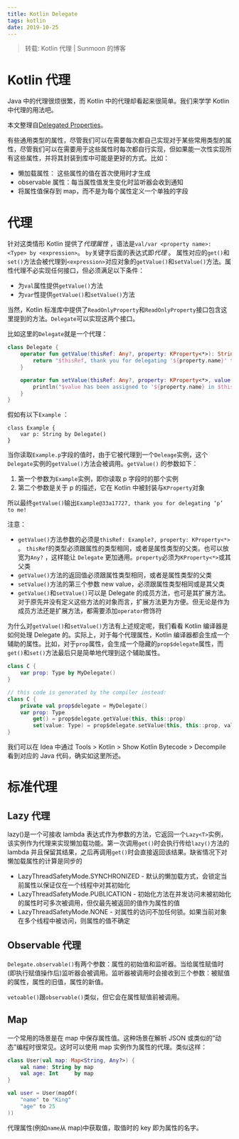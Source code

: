 ```yaml
---
title: Kotlin Delegate
tags: kotlin
date: 2019-10-25
---
```


> 转载: Kotlin 代理 | Sunmoon 的博客

# Kotlin 代理

Java 中的代理很烦很繁，而 Kotlin 中的代理却看起来很简单。我们来学学 Kotlin 中代理的用法吧。

本文整理自[Delegated Properties](https://kotlinlang.org/docs/reference/delegated-properties.html)。

有些通用类型的属性，尽管我们可以在需要每次都自己实现对于某些常用类型的属性，尽管我们可以在需要用于这些属性时每次都自行实现，但如果能一次性实现所有这些属性，并将其封装到库中可能是更好的方式。比如：

-   懒加载属性： 这些属性的值在首次使用时才生成
-   observable 属性：每当属性值发生变化时监听器会收到通知
-   将属性值保存到 map，而不是为每个属性定义一个单独的字段

# 代理

针对这类情形 Kotlin 提供了*代理属性* ，语法是`val/var <property name>: <Type> by <expression>`。 `by`关键字后面的表达式即*代理* 。 属性对应的`get()`和`set()`方法会被代理到`<expression>`对应对象的`getValue()`和`setValue()`方法。属性代理不必实现任何接口，但必须满足以下条件：

-   为`val`属性提供`getValue()`方法
-   为`var`性提供`getValue()`和`setValue()`方法

当然，Kotlin 标准库中提供了`ReadOnlyProperty`和`ReadOnlyProperty`接口包含这里提到的方法。`Delegate`可以实现这两个接口。

比如这里的`Delegate`就是一个代理：

```kotlin
class Delegate {
    operator fun getValue(thisRef: Any?, property: KProperty<*>): String {
        return "$thisRef, thank you for delegating '${property.name}' to me!"
    }

    operator fun setValue(thisRef: Any?, property: KProperty<*>, value: String) {
        println("$value has been assigned to '${property.name} in $thisRef.'")
    }
}
```

假如有以下`Example` ：

```
class Example {
	var p: String by Delegate()
}
```

当你读取`Example.p`字段的值时，由于它被代理到一个`Deleage`实例，这个`Delegate`实例的`getValue()`方法会被调用。`getValue()` 的参数如下：

1. 第一个参数为`Example`实例，即你读取 p 字段时的那个实例
2. 第二个参数是关于 p 的描述，它在 Kotlin 中被封装与`KProperty`对象

所以最终`getValue()`输出`Example@33a17727, thank you for delegating ‘p’ to me!`

注意：

-   `getValue()`方法参数的必须是`thisRef: Example?, property: KProperty<*>` 。 `thisRef`的类型必须跟属性的类型相同，或者是属性类型的父类。也可以放宽为`Any?` ，这样能让 `Delegate` 更加通用。`property`必须为`KProperty<*>`或其父类
-   `getValue()`方法的返回值必须跟属性类型相同，或者是属性类型的父类
-   `setValue()`方法的第三个参数 new value，必须跟属性类型相同或是其父类
-   `getValue()`和`setValue()`可以是 Delegate 的成员方法，也可是其扩展方法。对于原先并没有定义这些方法的对象而言，扩展方法更为方便。但无论是作为成员方法还是扩展方法，都需要添加`operator`修饰符

为什么对`getValue()`和`setValue()`方法有上述规定呢，我们看看 Kotlin 编译器是如何处理 Delegate 的。实际上，对于每个代理属性，Kotlin 编译器都会生成一个辅助的属性。比如，对于`prop`属性，会生成一个隐藏的`prop$delegate`属性，而`get()`和`set()`方法最后只是简单地代理到这个辅助属性。

```kotlin
class C {
    var prop: Type by MyDelegate()
}

// this code is generated by the compiler instead:
class C {
    private val prop$delegate = MyDelegate()
    var prop: Type
        get() = prop$delegate.getValue(this, this::prop)
        set(value: Type) = prop$delegate.setValue(this, this::prop, value)
}
```

我们可以在 Idea 中通过 Tools > Kotlin > Show Kotlin Bytecode > Decompile 看到对应的 Java 代码，确实如这里所述。

# 标准代理

## Lazy 代理

lazy()是一个可接收 lambda 表达式作为参数的方法，它返回一个`Lazy<T>`实例，该实例作为代理来实现懒加载功能。第一次调用`get()`时会执行传给`lazy()`方法的 lambda 并且保留其结果，之后再调用`get()`时会直接返回该结果。缺省情况下对懒加载属性的计算是同步的

-   LazyThreadSafetyMode.SYNCHRONIZED - 默认的懒加载方式，会锁定当前属性以保证仅在一个线程中对其初始化
-   LazyThreadSafetyMode.PUBLICATION - 初始化方法在并发访问未被初始化的属性时可多次被调用，但仅最先被返回的值作为属性的值
-   LazyThreadSafetyMode.NONE - 对属性的访问不加任何锁。如果当前对象在多个线程中被访问，则属性的值不确定

## Observable 代理

`Delegate.observable()`有两个参数：属性的初始值和监听器。当给属性赋值时(即执行赋值操作后)监听器会被调用。监听器被调用时会接收到三个参数：被赋值的属性，属性的旧值，属性的新值。

`vetoable()`跟`observable()`类似，但它会在属性赋值前被调用。

## Map

一个常用的场景是在 map 中保存属性值。这种场景在解析 JSON 或类似的”动态”编程时很常见。这时可以使用 map 实例作为属性的代理。类似这样：

```kotlin
class User(val map: Map<String, Any?>) {
    val name: String by map
  	val age: Int     by map
}

val user = User(mapOf(
	"name" to "King"
  	"age" to 25
))
```

代理属性(例如`name`从 map)中获取值，取值时的 key 即为属性的名字。
